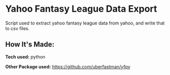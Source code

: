 # Yahoo Fantasy League Data Export
Script used to extract yahoo fantasy league data from yahoo, and write that to csv files.



## How It's Made:

**Tech used:** python

**Other Package used:** https://github.com/uberfastman/yfpy
